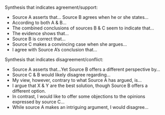 Synthesis that indicates agreement/support:

- Source A asserts that… Source B agrees when he or she states…
- According to both A & B…
- The combined conclusions of sources B & C seem to indicate that…
- The evidence shows that…
- Source B is correct that…
- Source C makes a convincing case when she argues…
- I agree with Source A’s conclusion that…

Synthesis that indicates disagreement/conflict:

- Source A asserts that…Yet Source B offers a different perspective by…
- Source C & B would likely disagree regarding…
- My view, however, contrary to what Source A has argued, is…
- I argue that X & Y are the best solution, though Source B offers a different option.
- In contrast, I would like to offer some objections to the opinions expressed by source C…
- While source A makes an intriguing argument, I would disagree…